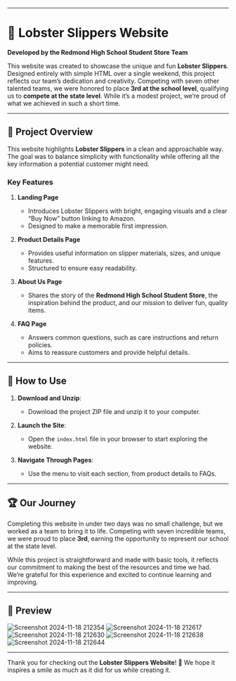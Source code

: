 
---

# 🦞 Lobster Slippers Website  
**Developed by the Redmond High School Student Store Team**  

This website was created to showcase the unique and fun **Lobster Slippers**. Designed entirely with simple HTML over a single weekend, this project reflects our team’s dedication and creativity. Competing with seven other talented teams, we were honored to place **3rd at the school level**, qualifying us to **compete at the state level**. While it’s a modest project, we’re proud of what we achieved in such a short time.  

---

## 📖 **Project Overview**  
This website highlights **Lobster Slippers** in a clean and approachable way. The goal was to balance simplicity with functionality while offering all the key information a potential customer might need.  

### **Key Features**  
1. **Landing Page**  
   - Introduces Lobster Slippers with bright, engaging visuals and a clear “Buy Now” button linking to Amazon.  
   - Designed to make a memorable first impression.  

2. **Product Details Page**  
   - Provides useful information on slipper materials, sizes, and unique features.  
   - Structured to ensure easy readability.  

3. **About Us Page**  
   - Shares the story of the **Redmond High School Student Store**, the inspiration behind the product, and our mission to deliver fun, quality items.  

4. **FAQ Page**  
   - Answers common questions, such as care instructions and return policies.  
   - Aims to reassure customers and provide helpful details.  

---

## 🚀 **How to Use**  
1. **Download and Unzip**:  
   - Download the project ZIP file and unzip it to your computer.  

2. **Launch the Site**:  
   - Open the `index.html` file in your browser to start exploring the website.  

3. **Navigate Through Pages**:  
   - Use the menu to visit each section, from product details to FAQs.  

---

## 🏆 **Our Journey**  
Completing this website in under two days was no small challenge, but we worked as a team to bring it to life. Competing with seven incredible teams, we were proud to place **3rd**, earning the opportunity to represent our school at the state level.  

While this project is straightforward and made with basic tools, it reflects our commitment to making the best of the resources and time we had. We’re grateful for this experience and excited to continue learning and improving.  

---

## 📸 **Preview**  
![Screenshot 2024-11-18 212354](https://github.com/user-attachments/assets/47c7773b-d5de-4adc-a642-c935c3ad7fd6)
![Screenshot 2024-11-18 212617](https://github.com/user-attachments/assets/72f7cdda-99a9-40db-8c1e-6a3e152f5f1e)
![Screenshot 2024-11-18 212630](https://github.com/user-attachments/assets/73009663-1983-42fd-b17b-695248f10846)
![Screenshot 2024-11-18 212638](https://github.com/user-attachments/assets/9a400eb3-687e-4992-a1e5-464cf02476b0)
![Screenshot 2024-11-18 212644](https://github.com/user-attachments/assets/3109346c-5cea-4155-be93-156de1c1e332)



---

Thank you for checking out the **Lobster Slippers Website**! 🦞 We hope it inspires a smile as much as it did for us while creating it.
